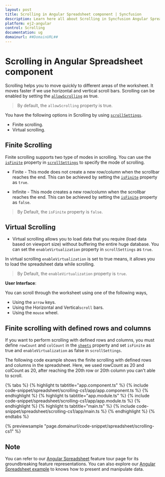 ```yaml
---
layout: post
title: Scrolling in Angular Spreadsheet component | Syncfusion
description: Learn here all about Scrolling in Syncfusion Angular Spreadsheet component of Syncfusion Essential JS 2 and more.
platform: ej2-angular
control: Scrolling 
documentation: ug
domainurl: ##DomainURL##
---
```


# Scrolling in Angular Spreadsheet component

Scrolling helps you to move quickly to different areas of the worksheet. It moves faster if we use horizontal and vertical scroll bars. Scrolling can be enabled by setting the [`allowScrolling`](https://ej2.syncfusion.com/angular/documentation/api/spreadsheet/#allowscrolling) as true.

> By default, the `allowScrolling` property is true.

You have the following options in Scrolling by using [`scrollSettings`](https://ej2.syncfusion.com/angular/documentation/api/spreadsheet/#scrollsettings).

* Finite scrolling.
* Virtual scrolling.

## Finite Scrolling

Finite scrolling supports two type of modes in scrolling. You can use the [`isFinite`](https://ej2.syncfusion.com/angular/documentation/api/spreadsheet/scrollSettingsModel/#isfinite) property in [`scrollSettings`](https://ej2.syncfusion.com/angular/documentation/api/spreadsheet/#scrollsettings) to specify the mode of scrolling.

* Finite - This mode does not create a new row/column when the scrollbar reaches the end. This can be achieved by setting the [`isFinite`](https://ej2.syncfusion.com/angular/documentation/api/spreadsheet/scrollSettingsModel/#isfinite) property as `true`.

* Infinite - This mode creates a new row/column when the scrollbar reaches the end. This can be achieved by setting the [`isFinite`](https://ej2.syncfusion.com/angular/documentation/api/spreadsheet/scrollSettingsModel/#isfinite) property as `false`.

> By Default, the `isFinite` property is `false`.

## Virtual Scrolling

* Virtual scrolling allows you to load data that you require (load data based on viewport size) without buffering the entire huge database. You can set the `enableVirtualization` property in `scrollSettings` as `true`.

In virtual scrolling `enableVirtualization` is set to true means, it allows you to load the spreadsheet data while scrolling.

> By Default, the `enableVirtualization` property is `true`.

**User Interface**:

You can scroll through the worksheet using one of the following ways,

* Using the `arrow` keys.
* Using the Horizontal and Vertical`scroll` bars.
* Using the `mouse` wheel.

## Finite scrolling with defined rows and columns

If you want to perform scrolling with defined rows and columns, you must define `rowCount` and `colCount` in the [`sheets`](https://ej2.syncfusion.com/angular/documentation/api/spreadsheet/#sheets) property and set `isFinite` as true and `enableVirtualization` as false in `scrollSettings`.

The following code example shows the finite scrolling with defined rows and columns in the spreadsheet. Here, we used rowCount as 20 and colCount as 20, after reaching the 20th row or 20th column you can't able to scroll.

{% tabs %}
{% highlight ts tabtitle="app.component.ts" %}
{% include code-snippet/spreadsheet/scrolling-cs1/app/app.component.ts %}
{% endhighlight %}
{% highlight ts tabtitle="app.module.ts" %}
{% include code-snippet/spreadsheet/scrolling-cs1/app/app.module.ts %}
{% endhighlight %}
{% highlight ts tabtitle="main.ts" %}
{% include code-snippet/spreadsheet/scrolling-cs1/app/main.ts %}
{% endhighlight %}
{% endtabs %}
  
{% previewsample "page.domainurl/code-snippet/spreadsheet/scrolling-cs1" %}

## Note

You can refer to our [Angular Spreadsheet](https://www.syncfusion.com/angular-ui-components/angular-spreadsheet) feature tour page for its groundbreaking feature representations. You can also explore our [Angular Spreadsheet example](https://ej2.syncfusion.com/angular/demos/#/material/spreadsheet/default) to knows how to present and manipulate data.